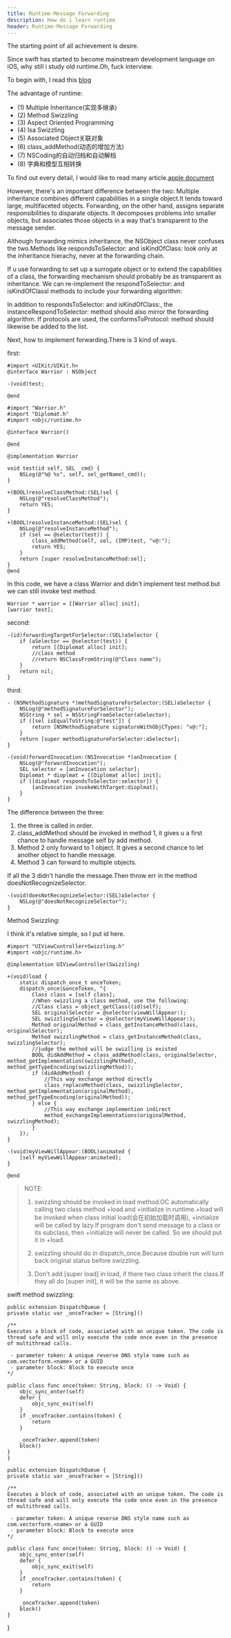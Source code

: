```yaml
---
title: Runtime-Message Forwarding
description: How do i learn runtime
header: Runtime-Message Forwarding
---
```


The starting point of all achievement is desire.

Since swift has started to become mainstream development language on iOS, why still i study old runtime.Oh, fuck interview.

To begin with, I read this [blog](http://www.jianshu.com/p/db6dc23834e3)

The advantage of runtime:

* (1) Multiple Inheritance(实现多继承)
* (2) Method Swizzling
* (3) Aspect Oriented Programming
* (4) Isa Swizzling
* (5) Associated Object关联对象
* (6) class_addMethod(动态的增加方法)
* (7) NSCoding的自动归档和自动解档
* (8) 字典和模型互相转换

To find out every detail, I would like to read many article.[apple document](https://developer.apple.com/library/content/documentation/Cocoa/Conceptual/ObjCRuntimeGuide/Articles/ocrtForwarding.html#//apple_ref/doc/uid/TP40008048-CH105-SW11)

However, there's an important difference between the two: Multiple inheritance combines different capabilities in a single object.It tends toward large, multifaceted objects. Forwarding, on the other hand, assigns separate responsibilities to disparate objects. It decomposes problems into smaller objects, but associates those objects in a way that's transparent to the message sender.

Although forwarding mimics inheritance, the NSObject class never confuses the two.Methods like respondsToSelector: and isKindOfClass: look only at the inheritance hierachy, never at the forwarding chain.

If u use forwarding to set up a surrogate object or to extend the capabilities of a class, the forwarding mechanism should probably be as transparent as inheritance. We can re-implement the respondToSelector: and isKindOfClassl methods to include your forwarding algorithm:

In addition to respondsToSelector: and isKindOfClass:, the instanceRespondToSelector: method should also mirror the forwarding algorithm. If protocols are used, the conformsToProtocol: method should likewise be added to the list.

Next, how to implement forwarding.There is 3 kind of ways.

first:

	#import <UIKit/UIKit.h>
	@interface Warrior : NSObject
	
	-(void)test;
	
	@end
	
	#import "Warrior.h"
	#import "Diplomat.h"
	#import <objc/runtime.h>
	
	@interface Warrior()
	
	@end
	
	@implementation Warrior
	
	void test(id self, SEL _cmd) {
	    NSLog(@"%@ %s", self, sel_getName(_cmd));
	}
	
	+(BOOL)resolveClassMethod:(SEL)sel {
	    NSLog(@"resolveClassMethod");
	    return YES;
	}
	
	+(BOOL)resolveInstanceMethod:(SEL)sel {
	    NSLog(@"resolveInstanceMethod");
	    if (sel == @selector(test)) {
	        class_addMethod(self, sel, (IMP)test, "v@:");
	        return YES;
	    }
	    return [super resolveInstanceMethod:sel];
	}
	@end
	
In this code, we have a class Warrior and didn't implement test method.but we can still invoke test method.

	Warrior * warrior = [[Warrior alloc] init];
	[warrior test];
	
second:

	-(id)forwardingTargetForSelector:(SEL)aSelector {
		if (aSelector == @selector(test)) {
			return [[Diplomat alloc] init];
			//class method
			//return NSClassFromString(@"Class name");
		}
		return nil;
	}
	
third: 
	
	- (NSMethodSignature *)methodSignatureForSelector:(SEL)aSelector {
	    NSLog(@"methodSignatureForSelector");
	    NSString * sel = NSStringFromSelector(aSelector);
	    if ([sel isEqualToString:@"test"]) {
	        return [NSMethodSignature signatureWithObjCTypes: "v@:"];
	    }
	    return [super methodSignatureForSelector:aSelector];
	}
	
	-(void)forwardInvocation:(NSInvocation *)anInvocation {
	    NSLog(@"forwardInvocation");
	    SEL selector = [anInvocation selector];
	    Diplomat * dioplmat = [[Diplomat alloc] init];
	    if ([dioplmat respondsToSelector:selector]) {
	        [anInvocation invokeWithTarget:dioplmat];
	    }
	}
	
The difference between the three:

1. the three is called in order.
2. class_addMethod should be invoked in method 1, it gives u a first chance to handle message self by add method.
3. Method 2 only forward to 1 object. It gives a second chance to let another object to handle message.
4. Method 3 can forward to multiple objects.

If all the 3 didn't handle the message.Then throw err in the method doesNotRecognizeSelector.

	-(void)doesNotRecognizeSelector:(SEL)aSelector {
	    NSLog(@"doesNotRecognizeSelector");
	}
	
Method Swizzling:

I think it's relative simple, so I put id here.

	#import "UIViewController+Swizzling.h"
	#import <objc/runtime.h>
	
	@implementation UIViewController(Swizzling)
	
	+(void)load {
	    static dispatch_once_t onceToken;
	    dispatch_once(&onceToken, ^{
	        Class class = [self class];
	        //When swizzling a class method, use the following:
	        //Class class = object_getClass((id)self);
	        SEL originalSelector = @selector(viewWillAppear:);
	        SEL swizzlingSelector = @selector(myViewWillAppear:);
	        Method originalMethod = class_getInstanceMethod(class, originalSelector);
	        Method swizzlingMethod = class_getInstanceMethod(class, swizzlingSelector);
	        //judge the method will be swizlling is existed
	        BOOL didAddMethod = class_addMethod(class, originalSelector, method_getImplementation(swizzlingMethod), method_getTypeEncoding(swizzlingMethod));
	        if (didAddMethod) {
	            //This way exchange method directly
	            class_replaceMethod(class, swizzlingSelector, method_getImplementation(originalMethod), method_getTypeEncoding(originalMethod));
	        } else {
	            //This way exchange implemention indirect
	            method_exchangeImplementations(originalMethod, swizzlingMethod);
	        }
	    });
	}
	
	-(void)myViewWillAppear:(BOOL)animated {
	    [self myViewWillAppear:animated];
	}
	
	@end

>NOTE:
>
>1. swizzling should be invoked in load method.OC automatically calling two class method +load and +initialize in runtime.+load will be invoked when class initial load(会在初始加载时调用), +initialize will be called by lazy.If program don't send message to a class or its subclass, then +initialize will never be called. So we should put it in +load.
>
>2. swizzling should do in dispatch_once.Because double run will turn back original status before swizzling.
>
>3. Don't add [super load] in load, if there two class inherit the class.If they all do [super init], it will be the same as above.


swift method swizzling:

	public extension DispatchQueue {
   	private static var _onceTracker = [String]()
    
    /**
    Executes a block of code, associated with an unique token. The code is thread safe and will only execute the code once even in the presence of multithread calls.
     
     - parameter token: A unique reverse DNS style name such as com.vectorform.<name> or a GUID
     - parameter block: Block to execute once
    */
    
    public class func once(token: String, block: () -> Void) {
        objc_sync_enter(self)
        defer {
            objc_sync_exit(self)
        }
        if _onceTracker.contains(token) {
            return
        }
        
        _onceTracker.append(token)
        block()
    }
	}

	public extension DispatchQueue {
   	private static var _onceTracker = [String]()
    
    /**
    Executes a block of code, associated with an unique token. The code is thread safe and will only execute the code once even in the presence of multithread calls.
     
     - parameter token: A unique reverse DNS style name such as com.vectorform.<name> or a GUID
     - parameter block: Block to execute once
    */
    
    public class func once(token: String, block: () -> Void) {
        objc_sync_enter(self)
        defer {
            objc_sync_exit(self)
        }
        if _onceTracker.contains(token) {
            return
        }
        
        _onceTracker.append(token)
        block()
    }
}